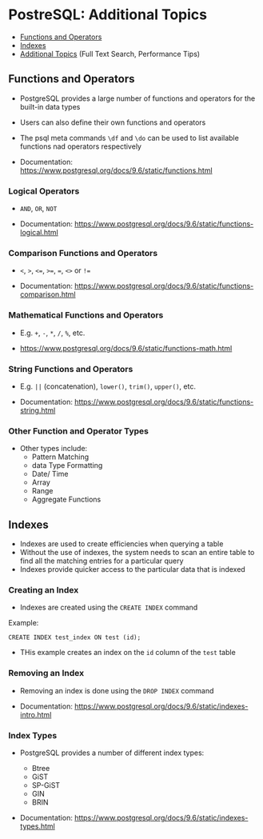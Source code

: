 # PostreSQL: Additional Topics

* [Functions and Operators](#Functions-Operators)
* [Indexes](#Indexes)
* [Additional Topics](#Additional) (Full Text Search, Performance Tips)

<a name="Functions-Operators"></a>
## Functions and Operators

  * PostgreSQL provides a large number of functions and operators for the built-in data types
  * Users can also define their own functions and operators
  * The psql meta commands `\df` and `\do` can be used to list available functions nad operators respectively

  * Documentation: https://www.postgresql.org/docs/9.6/static/functions.html

### Logical Operators

  * `AND`, `OR`, `NOT`

  * Documentation: https://www.postgresql.org/docs/9.6/static/functions-logical.html

### Comparison Functions and Operators

  * `<`, `>`, `<=`, `>=`, `=`, `<>` or `!=`

  * Documentation: https://www.postgresql.org/docs/9.6/static/functions-comparison.html

### Mathematical Functions and Operators

  * E.g. `+`, `-`, `*`, `/`, `%`, etc.

  * https://www.postgresql.org/docs/9.6/static/functions-math.html

### String Functions and Operators

  * E.g. `||` (concatenation), `lower()`, `trim()`, `upper()`, etc.

  * Documentation: https://www.postgresql.org/docs/9.6/static/functions-string.html

### Other Function and Operator Types

  * Other types include:
    * Pattern Matching
    * data Type Formatting
    * Date/ Time
    * Array
    * Range
    * Aggregate Functions

<a name="Indexes"></a>
## Indexes

  * Indexes are used to create efficiencies when querying a table
  * Without the use of indexes, the system needs to scan an entire table to find all the matching entries for a particular query
  * Indexes provide quicker access to the particular data that is indexed

### Creating an Index

  * Indexes are created using the `CREATE INDEX` command

Example:

```psql
CREATE INDEX test_index ON test (id);
```

  * THis example creates an index on the `id` column of the `test` table

### Removing an Index

  * Removing an index is done using the `DROP INDEX` command

  * Documentation: https://www.postgresql.org/docs/9.6/static/indexes-intro.html

### Index Types

  * PostgreSQL provides a number of different index types:
    * Btree
    * GiST
    * SP-GiST
    * GIN
    * BRIN

  * Documentation: https://www.postgresql.org/docs/9.6/static/indexes-types.html
